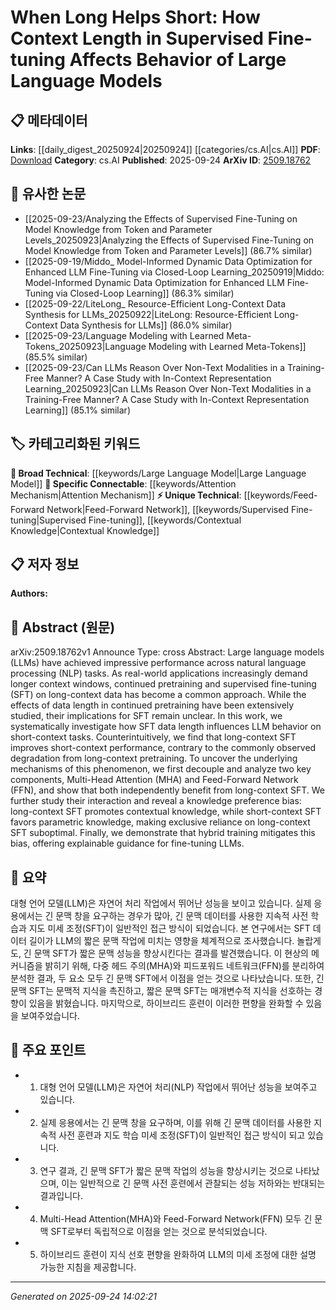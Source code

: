 <!-- KEYWORD_LINKING_METADATA:
{
  "processed_timestamp": "2025-09-24T14:02:21.993500",
  "vocabulary_version": "1.0",
  "selected_keywords": [
    "Large Language Model",
    "Attention Mechanism",
    "Feed-Forward Network",
    "Supervised Fine-tuning",
    "Contextual Knowledge"
  ],
  "rejected_keywords": [],
  "similarity_scores": {
    "Large Language Model": 0.85,
    "Attention Mechanism": 0.78,
    "Feed-Forward Network": 0.72,
    "Supervised Fine-tuning": 0.8,
    "Contextual Knowledge": 0.77
  },
  "extraction_method": "AI_prompt_based",
  "budget_applied": true,
  "candidates_json": {
    "candidates": [
      {
        "surface": "Large Language Models",
        "canonical": "Large Language Model",
        "aliases": [
          "LLM",
          "Large Language Models"
        ],
        "category": "broad_technical",
        "rationale": "Central to the paper's discussion on context length and fine-tuning.",
        "novelty_score": 0.3,
        "connectivity_score": 0.9,
        "specificity_score": 0.6,
        "link_intent_score": 0.85
      },
      {
        "surface": "Multi-Head Attention",
        "canonical": "Attention Mechanism",
        "aliases": [
          "MHA",
          "Multi-Head Attention"
        ],
        "category": "specific_connectable",
        "rationale": "Key component analyzed for its role in context length effects.",
        "novelty_score": 0.5,
        "connectivity_score": 0.88,
        "specificity_score": 0.8,
        "link_intent_score": 0.78
      },
      {
        "surface": "Feed-Forward Network",
        "canonical": "Feed-Forward Network",
        "aliases": [
          "FFN"
        ],
        "category": "unique_technical",
        "rationale": "Analyzed independently for its contribution to model behavior.",
        "novelty_score": 0.65,
        "connectivity_score": 0.7,
        "specificity_score": 0.75,
        "link_intent_score": 0.72
      },
      {
        "surface": "Supervised Fine-tuning",
        "canonical": "Supervised Fine-tuning",
        "aliases": [
          "SFT"
        ],
        "category": "unique_technical",
        "rationale": "Central to the study of context length effects on model performance.",
        "novelty_score": 0.68,
        "connectivity_score": 0.75,
        "specificity_score": 0.78,
        "link_intent_score": 0.8
      },
      {
        "surface": "Contextual Knowledge",
        "canonical": "Contextual Knowledge",
        "aliases": [],
        "category": "unique_technical",
        "rationale": "Describes a key finding related to knowledge preference bias in the study.",
        "novelty_score": 0.7,
        "connectivity_score": 0.65,
        "specificity_score": 0.82,
        "link_intent_score": 0.77
      }
    ],
    "ban_list_suggestions": [
      "short-context tasks",
      "real-world applications",
      "knowledge preference bias"
    ]
  },
  "decisions": [
    {
      "candidate_surface": "Large Language Models",
      "resolved_canonical": "Large Language Model",
      "decision": "linked",
      "scores": {
        "novelty": 0.3,
        "connectivity": 0.9,
        "specificity": 0.6,
        "link_intent": 0.85
      }
    },
    {
      "candidate_surface": "Multi-Head Attention",
      "resolved_canonical": "Attention Mechanism",
      "decision": "linked",
      "scores": {
        "novelty": 0.5,
        "connectivity": 0.88,
        "specificity": 0.8,
        "link_intent": 0.78
      }
    },
    {
      "candidate_surface": "Feed-Forward Network",
      "resolved_canonical": "Feed-Forward Network",
      "decision": "linked",
      "scores": {
        "novelty": 0.65,
        "connectivity": 0.7,
        "specificity": 0.75,
        "link_intent": 0.72
      }
    },
    {
      "candidate_surface": "Supervised Fine-tuning",
      "resolved_canonical": "Supervised Fine-tuning",
      "decision": "linked",
      "scores": {
        "novelty": 0.68,
        "connectivity": 0.75,
        "specificity": 0.78,
        "link_intent": 0.8
      }
    },
    {
      "candidate_surface": "Contextual Knowledge",
      "resolved_canonical": "Contextual Knowledge",
      "decision": "linked",
      "scores": {
        "novelty": 0.7,
        "connectivity": 0.65,
        "specificity": 0.82,
        "link_intent": 0.77
      }
    }
  ]
}
-->

# When Long Helps Short: How Context Length in Supervised Fine-tuning Affects Behavior of Large Language Models

## 📋 메타데이터

**Links**: [[daily_digest_20250924|20250924]] [[categories/cs.AI|cs.AI]]
**PDF**: [Download](https://arxiv.org/pdf/2509.18762.pdf)
**Category**: cs.AI
**Published**: 2025-09-24
**ArXiv ID**: [2509.18762](https://arxiv.org/abs/2509.18762)

## 🔗 유사한 논문
- [[2025-09-23/Analyzing the Effects of Supervised Fine-Tuning on Model Knowledge from Token and Parameter Levels_20250923|Analyzing the Effects of Supervised Fine-Tuning on Model Knowledge from Token and Parameter Levels]] (86.7% similar)
- [[2025-09-19/Middo_ Model-Informed Dynamic Data Optimization for Enhanced LLM Fine-Tuning via Closed-Loop Learning_20250919|Middo: Model-Informed Dynamic Data Optimization for Enhanced LLM Fine-Tuning via Closed-Loop Learning]] (86.3% similar)
- [[2025-09-22/LiteLong_ Resource-Efficient Long-Context Data Synthesis for LLMs_20250922|LiteLong: Resource-Efficient Long-Context Data Synthesis for LLMs]] (86.0% similar)
- [[2025-09-23/Language Modeling with Learned Meta-Tokens_20250923|Language Modeling with Learned Meta-Tokens]] (85.5% similar)
- [[2025-09-23/Can LLMs Reason Over Non-Text Modalities in a Training-Free Manner? A Case Study with In-Context Representation Learning_20250923|Can LLMs Reason Over Non-Text Modalities in a Training-Free Manner? A Case Study with In-Context Representation Learning]] (85.1% similar)

## 🏷️ 카테고리화된 키워드
**🧠 Broad Technical**: [[keywords/Large Language Model|Large Language Model]]
**🔗 Specific Connectable**: [[keywords/Attention Mechanism|Attention Mechanism]]
**⚡ Unique Technical**: [[keywords/Feed-Forward Network|Feed-Forward Network]], [[keywords/Supervised Fine-tuning|Supervised Fine-tuning]], [[keywords/Contextual Knowledge|Contextual Knowledge]]

## 📋 저자 정보

**Authors:** 

## 📄 Abstract (원문)

arXiv:2509.18762v1 Announce Type: cross 
Abstract: Large language models (LLMs) have achieved impressive performance across natural language processing (NLP) tasks. As real-world applications increasingly demand longer context windows, continued pretraining and supervised fine-tuning (SFT) on long-context data has become a common approach. While the effects of data length in continued pretraining have been extensively studied, their implications for SFT remain unclear. In this work, we systematically investigate how SFT data length influences LLM behavior on short-context tasks. Counterintuitively, we find that long-context SFT improves short-context performance, contrary to the commonly observed degradation from long-context pretraining. To uncover the underlying mechanisms of this phenomenon, we first decouple and analyze two key components, Multi-Head Attention (MHA) and Feed-Forward Network (FFN), and show that both independently benefit from long-context SFT. We further study their interaction and reveal a knowledge preference bias: long-context SFT promotes contextual knowledge, while short-context SFT favors parametric knowledge, making exclusive reliance on long-context SFT suboptimal. Finally, we demonstrate that hybrid training mitigates this bias, offering explainable guidance for fine-tuning LLMs.

## 📝 요약

대형 언어 모델(LLM)은 자연어 처리 작업에서 뛰어난 성능을 보이고 있습니다. 실제 응용에서는 긴 문맥 창을 요구하는 경우가 많아, 긴 문맥 데이터를 사용한 지속적 사전 학습과 지도 미세 조정(SFT)이 일반적인 접근 방식이 되었습니다. 본 연구에서는 SFT 데이터 길이가 LLM의 짧은 문맥 작업에 미치는 영향을 체계적으로 조사했습니다. 놀랍게도, 긴 문맥 SFT가 짧은 문맥 성능을 향상시킨다는 결과를 발견했습니다. 이 현상의 메커니즘을 밝히기 위해, 다중 헤드 주의(MHA)와 피드포워드 네트워크(FFN)를 분리하여 분석한 결과, 두 요소 모두 긴 문맥 SFT에서 이점을 얻는 것으로 나타났습니다. 또한, 긴 문맥 SFT는 문맥적 지식을 촉진하고, 짧은 문맥 SFT는 매개변수적 지식을 선호하는 경향이 있음을 밝혔습니다. 마지막으로, 하이브리드 훈련이 이러한 편향을 완화할 수 있음을 보여주었습니다.

## 🎯 주요 포인트

- 1. 대형 언어 모델(LLM)은 자연어 처리(NLP) 작업에서 뛰어난 성능을 보여주고 있습니다.
- 2. 실제 응용에서는 긴 문맥 창을 요구하며, 이를 위해 긴 문맥 데이터를 사용한 지속적 사전 훈련과 지도 학습 미세 조정(SFT)이 일반적인 접근 방식이 되고 있습니다.
- 3. 연구 결과, 긴 문맥 SFT가 짧은 문맥 작업의 성능을 향상시키는 것으로 나타났으며, 이는 일반적으로 긴 문맥 사전 훈련에서 관찰되는 성능 저하와는 반대되는 결과입니다.
- 4. Multi-Head Attention(MHA)와 Feed-Forward Network(FFN) 모두 긴 문맥 SFT로부터 독립적으로 이점을 얻는 것으로 분석되었습니다.
- 5. 하이브리드 훈련이 지식 선호 편향을 완화하여 LLM의 미세 조정에 대한 설명 가능한 지침을 제공합니다.


---

*Generated on 2025-09-24 14:02:21*